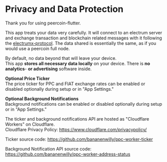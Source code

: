 # Privacy and Data Protection
Thank you for using peercoin-flutter.

This app treats your data very carefully.
It will connect to an electrum server and exchange transaction and blockchain related messages with it following the [electrumx-protocol](https://electrumx.readthedocs.io/en/latest/protocol-basics.html "electrumx-protocol").
The data shared is essentially the same, as if you would use a peercoin full node.

By default, no data beyond that will leave your device.  
This app **stores all necessary data locally** on your device. 
There is **no analytics**- **or advertising** software inside.

**Optional Price Ticker**  
The price ticker for PPC and FIAT exchange rates can be enabled or disabled optionally during setup or in "App Settings."

**Optional Background Notifications**  
Background notifications can be enabled or disabled optionally during setup or in "App Settings."

The ticker and background notifications API are hosted as "Cloudflare Workers" on Cloudflare.  
Cloudflare Privacy Policy: https://www.cloudflare.com/privacypolicy/

Ticker source code: 
https://github.com/bananenwilly/ppc-worker-ticker

Background Notification API source code:
https://github.com/bananenwilly/ppc-worker-address-status